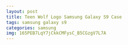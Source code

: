 ```yaml
---
layout: post
title: Teen Wolf Logo Samsung Galaxy S9 Case
tags: samsung galaxy s9
categories: samsung
img: 165PEB7LqY7jCkkCMFysC_B5CGzgV7L7A
---
```

